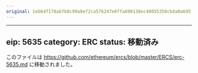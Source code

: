 ```yaml
---
original: 1eb64f178ab7b8c90a0e72ca576247e0ffa690138ec48055358cbda0a695f6df
---
```


---
eip: 5635
category: ERC
status: 移動済み
---

このファイルは https://github.com/ethereum/ercs/blob/master/ERCS/erc-5635.md に移動されました。